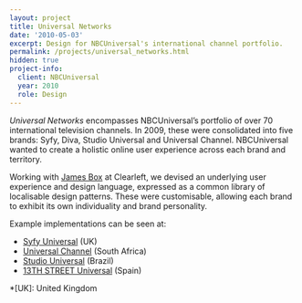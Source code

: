 ```yaml
---
layout: project
title: Universal Networks
date: '2010-05-03'
excerpt: Design for NBCUniversal's international channel portfolio.
permalink: /projects/universal_networks.html
hidden: true
project-info:
  client: NBCUniversal
  year: 2010
  role: Design
---
```

_Universal Networks_ encompasses NBCUniversal’s portfolio of over 70 international television channels. In 2009, these were consolidated into five brands: Syfy, Diva, Studio Universal and Universal Channel. NBCUniversal wanted to create a holistic online user experience across each brand and territory.

Working with [James Box][1] at Clearleft, we devised an underlying user experience and design language, expressed as a common library of localisable design patterns. These were customisable, allowing each brand to exhibit its own individuality and brand personality.

Example implementations can be seen at:

  * [Syfy Universal][2] (UK)
  * [Universal Channel][3] (South Africa)
  * [Studio Universal][4] (Brazil)
  * [13TH STREET Universal][5] (Spain)

[1]: http://clearleft.com/is/james-box/
[2]: http://syfy.co.uk/
[3]: http://universalchannel.co.za/
[4]: http://br.studiouniversal.com/
[5]: http://calle13universal.es/

*[UK]: United Kingdom
